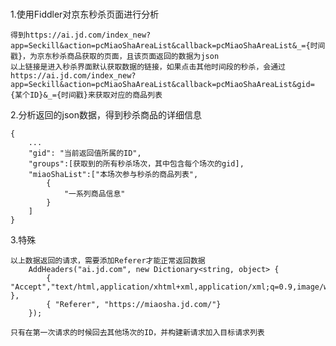 ﻿#  

1.使用Fiddler对京东秒杀页面进行分析

	得到https://ai.jd.com/index_new?app=Seckill&action=pcMiaoShaAreaList&callback=pcMiaoShaAreaList&_={时间戳}，为京东秒杀商品获取的页面，且该页面返回的数据为json
	以上链接是进入秒杀界面默认获取数据的链接，如果点击其他时间段的秒杀，会通过https://ai.jd.com/index_new?app=Seckill&action=pcMiaoShaAreaList&callback=pcMiaoShaAreaList&gid={某个ID}&_={时间戳}来获取对应的商品列表

2.分析返回的json数据，得到秒杀商品的详细信息

	{
		...
		"gid": "当前返回值所属的ID",
		"groups":[获取到的所有秒杀场次，其中包含每个场次的gid],
		"miaoShaList":["本场次参与秒杀的商品列表",
			{
				"一系列商品信息"
			}
		]
	}
	
3.特殊

	以上数据返回的请求，需要添加Referer才能正常返回数据
		AddHeaders("ai.jd.com", new Dictionary<string, object> {
			{ "Accept","text/html,application/xhtml+xml,application/xml;q=0.9,image/webp,image/apng,*/*;q=0.8" },
            { "Referer", "https://miaosha.jd.com/"}
        });

	只有在第一次请求的时候回去其他场次的ID，并构建新请求加入目标请求列表